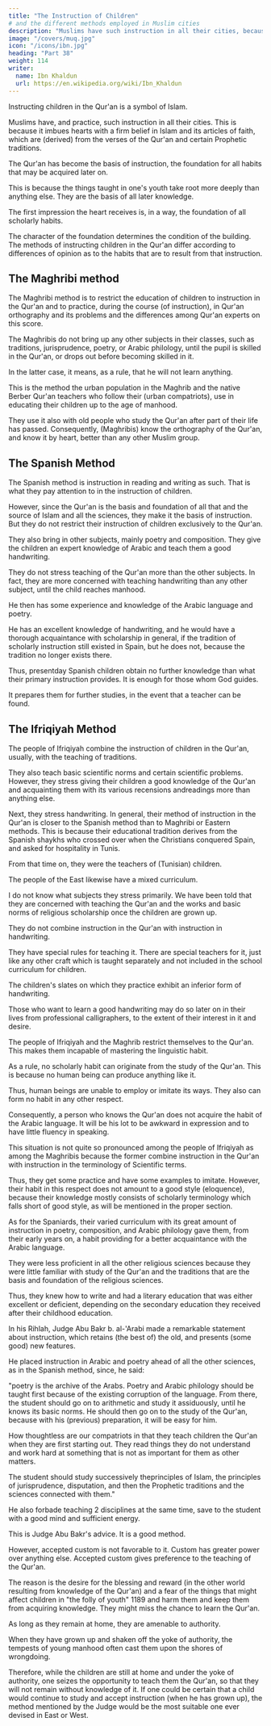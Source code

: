 ```yaml
---
title: "The Instruction of Children"
# and the different methods employed in Muslim cities
description: "Muslims have such instruction in all their cities, because it imbues hearts with a firm belief in Islam"
image: "/covers/muq.jpg"
icon: "/icons/ibn.jpg"
heading: "Part 38"
weight: 114
writer:
  name: Ibn Khaldun
  url: https://en.wikipedia.org/wiki/Ibn_Khaldun
---
```




Instructing children in the Qur'an is a symbol of Islam. 

Muslims have, and practice, such instruction in all their cities. This is because it imbues hearts with a firm belief in Islam and its articles of faith, which are (derived) from the verses of the Qur'an and certain Prophetic traditions. 

The Qur'an has become the basis of instruction, the foundation for all habits that may be acquired later on. 

This is because the things taught in one's youth take root more deeply than anything else. They are the basis of all later knowledge. 

The first impression the heart receives is, in a way, the foundation of all scholarly habits.

The character of the foundation determines the condition of the building. The methods of instructing children in the Qur'an differ according to differences of opinion as to the habits that are to result from that instruction.

## The Maghribi method

The Maghribi method is to restrict the education of children to instruction in the Qur'an and to practice, during the course (of instruction), in Qur'an orthography and its problems and the differences among Qur'an experts on this score. 

The Maghribis do not bring up any other subjects in their classes, such as traditions, jurisprudence, poetry, or Arabic philology, until the pupil is skilled in the Qur'an, or drops out before becoming skilled in it. 

In the latter case, it means, as a rule, that he will not learn anything. 

This is the method the urban population in the Maghrib and the native Berber Qur'an teachers who follow their (urban compatriots), use in educating their children up to the age of manhood. 

They use it also with old people who study the Qur'an after part of their life has passed. Consequently, (Maghribis) know the orthography of the Qur'an, and know it by heart, better than any other Muslim group.


## The Spanish Method

The Spanish method is instruction in reading and writing as such. That is what they pay attention to in the instruction of children. 

However, since the Qur'an is the basis and foundation of all that and the source of Islam and all the sciences, they make it the basis of instruction. But they do not restrict their instruction of children exclusively to the Qur'an.

They also bring in other subjects, mainly poetry and composition. They give the children an expert knowledge of Arabic and teach them a good handwriting. 

They do not stress teaching of the Qur'an more than the other subjects. In fact, they are more concerned with teaching handwriting than any other subject, until the child reaches manhood.

He then has some experience and knowledge of the Arabic language and poetry. 

He has an excellent knowledge of handwriting, and he would have a thorough acquaintance with scholarship in general, if the tradition of scholarly instruction still existed in Spain, but he does not, because the tradition no longer exists there. 
<!-- 1180  -->

Thus, presentday Spanish children obtain no further knowledge than what their primary instruction provides. It is enough for those whom God guides. 

It prepares them for further studies, in the event that a teacher can be found.


## The Ifriqiyah Method

The people of Ifriqiyah combine the instruction of children in the Qur'an, usually, with the teaching of traditions. 

They also teach basic scientific norms and certain scientific problems. However, they stress giving their children a good knowledge of the Qur'an and acquainting them with its various recensions andreadings more than anything else. 

Next, they stress handwriting. In general, their method of instruction in the Qur'an is closer to the Spanish method than to Maghribi or Eastern methods. This is because their educational tradition derives from the Spanish shaykhs who crossed over when the Christians conquered Spain, and asked for hospitality in Tunis. 
<!-- 1181  -->

From that time on, they were the teachers of (Tunisian) children.

The people of the East likewise have a mixed curriculum. 

I do not know what subjects they stress primarily. We have been told that they are concerned with teaching the Qur'an and the works and basic norms of religious scholarship once the children are grown up. 

They do not combine instruction in the Qur'an with instruction in handwriting. 

<!-- 1182 -->
They have special rules for teaching it. There are special teachers for it, just like any other craft which is taught separately and not included in the school curriculum for children. 

The children's slates on which they practice exhibit an inferior form of handwriting. 

Those who want to learn a good handwriting may do so later on in their lives from professional calligraphers, to the extent of their interest in it and desire.

The people of Ifriqiyah and the Maghrib restrict themselves to the Qur'an. This makes them incapable of mastering the linguistic habit. 

As a rule, no scholarly habit can originate from the study of the Qur'an. This is because no human being can produce anything like it. 

Thus, human beings are unable to employ or imitate its ways. They also can form no habit in any other respect.

Consequently, a person who knows the Qur'an does not acquire the habit of the Arabic language. It will be his lot to be awkward in expression and to have little fluency in speaking. 

This situation is not quite so pronounced among the people of Ifriqiyah as among the Maghribis because the former combine instruction in the Qur'an with instruction in the terminology of Scientific terms.

Thus, they get some practice and have some examples to imitate. However, their habit in this respect does not amount to a good style (eloquence), because their knowledge mostly consists of scholarly terminology which falls short of good style, as will be mentioned in the proper section. 
<!-- 1183 -->

As for the Spaniards, their varied curriculum with its great amount of instruction in poetry, composition, and Arabic philology gave them, from their early years on, a habit providing for a better acquaintance with the Arabic language. 

They were less proficient in all the other religious sciences because they were little familiar with study of the Qur'an and the traditions that are the basis and foundation of the religious sciences. 

Thus, they knew how to write and had a literary education that was either excellent or deficient, depending on the secondary education they received after their childhood education.

<!-- 1184 1185  1186  1187 1188 -->
In his Rihlah, Judge Abu Bakr b. al-'Arabi  made a remarkable statement about instruction, which retains (the best of) the old, and presents (some good) new features.

He placed instruction in Arabic and poetry ahead of all the other sciences, as in the Spanish method, since, he said:

"poetry is the archive of the Arabs. Poetry and Arabic philology should be taught first because of the existing corruption of the language. From there, the student should go on to arithmetic and study it assiduously, until he knows its basic norms. He should then go on to the study of the Qur'an, because with his (previous) preparation, it will be easy for him.

How thoughtless are our compatriots in that they teach children the Qur'an when they are first starting out. They read things they do not understand and work hard at something that is not as important for them as other matters.

The student should study successively theprinciples of Islam, the principles of jurisprudence, disputation, and then the Prophetic traditions and the sciences connected with them." 

He also forbade teaching 2 disciplines at the same time, save to the student with a good mind and sufficient energy.

This is Judge Abu Bakr's advice. It is a good method. 

However, accepted custom is not favorable to it. Custom has greater power over anything else. Accepted custom gives preference to the teaching of the Qur'an.

The reason is the desire for the blessing and reward (in the other world resulting from knowledge of the Qur'an) and a fear of the things that might affect children in "the folly of youth" 1189 and harm them and keep them from acquiring knowledge. They might miss the chance to learn the Qur'an.

As long as they remain at home, they are amenable to authority. 

When they have grown up and shaken off the yoke of authority, the tempests of young manhood often cast them upon the shores of wrongdoing. 

Therefore, while the children are still at home and under the yoke of authority, one seizes the opportunity to teach them the Qur'an, so that they will not remain without knowledge of it. If one could be certain that a child would continue to study and accept instruction (when he has grown up), the method mentioned by the Judge would be the most suitable one ever devised in East or West.

